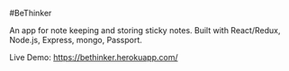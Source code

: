 #BeThinker

An app for note keeping and storing sticky notes. Built with React/Redux, Node.js, Express, mongo, Passport. 

Live Demo: https://bethinker.herokuapp.com/
